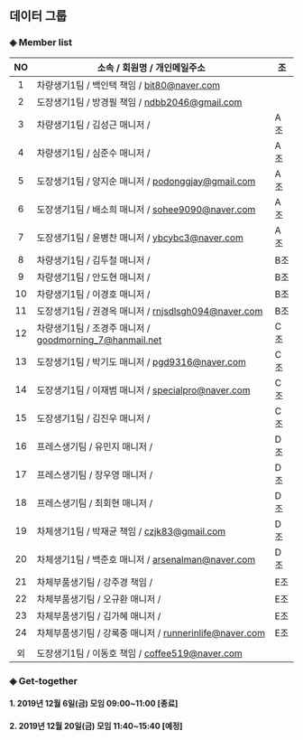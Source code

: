 ## 데이터 그룹

### ◈ Member list

|NO  |     소속 / 회원명 / 개인메일주소         | 조  |
|:--:|----------------------------------------|-----|
|1   | 차량생기1팀    / 백인택 책임    / bit80@naver.com           |     |
|2   | 도장생기1팀    / 방경필 책임    / ndbb2046@gmail.com        |     |
|3   | 차량생기1팀    / 김성근 매니저  /                           | A조 |
|4   | 차량생기1팀    / 심준수 매니저  /                           | A조 |
|5   | 도장생기1팀    / 양지순 매니저  / podonggjay@gmail.com      | A조 |
|6   | 도장생기1팀    / 배소희 매니저  / sohee9090@naver.com       | A조 |
|7   | 도장생기1팀    / 윤병찬 매니저  / ybcybc3@naver.com         | A조 |
|8   | 차량생기1팀    / 김두철 매니저  /                           | B조 |
|9   | 차량생기1팀    / 안도현 매니저  /                           | B조 |
|10  | 차량생기1팀    / 이경호 매니저  /                           | B조 |
|11  | 도장생기1팀    / 권경옥 매니저  / rnjsdlsgh094@naver.com    | B조 |
|12  | 차량생기1팀    / 조경주 매니저  / goodmorning_7@hanmail.net | C조 |
|13  | 도장생기1팀    / 박기도 매니저  / pgd9316@naver.com         | C조 |
|14  | 도장생기1팀    / 이재범 매니저  / specialpro@naver.com      | C조 |
|15  | 도장생기1팀    / 김진우 매니저  /                           | C조 |
|16  | 프레스생기팀   / 유민지 매니저  /                           | D조 |
|17  | 프레스생기팀   / 장우영 매니저  /                           | D조 |
|18  | 프레스생기팀   / 최회현 매니저  /                           | D조 |
|19  | 차체생기1팀    / 박재균 책임    / czjk83@gmail.com          | D조 |
|20  | 차체생기1팀    / 백준호 매니저  / arsenalman@naver.com      | D조 |
|21  | 차체부품생기팀 / 강주경 책임    /                           | E조 |
|22  | 차체부품생기팀 / 오규환 매니저  /                           | E조 |
|23  | 차체부품생기팀 / 김가혜 매니저  /                           | E조 |
|24  | 차체부품생기팀 / 강록중 매니저  / runnerinlife@naver.com    | E조 |
|    |           |  |
|외  | 도장생기1팀    / 이동호 책임    / coffee519@naver.com       |  |

### ◈ Get-together

#### 1. 2019년 12월  6일(금) 모임 09:00~11:00 [종료]
#### 2. 2019년 12월 20일(금) 모임 11:40~15:40 [예정]

<!-- 여기에 한 줄 추가해 주세요 -->
<!-- |NO|소속/회원명/개인메일주소| -->

